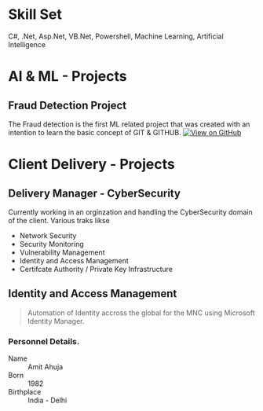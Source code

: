 # Skill Set
C#, .Net, Asp.Net, VB.Net, Powershell, Machine Learning, Artificial Intelligence

# AI & ML - Projects
## Fraud Detection Project
The Fraud detection is the first ML related project that was created with an intention to learn the basic concept of GIT & GITHUB.
[![View on GitHub](https://img.shields.io/badge/GitHub-View_on_GitHub-blue?logo=GitHub)](https://github.com/foramitahuja/Fraud_detection)

# Client Delivery - Projects
## Delivery Manager - CyberSecurity

Currently working in an orginzation and handling the CyberSecurity domain of the client. Various traks likse 
* Network Security
* Security Monitoring
* Vulnerability Management
* Identity and Access Management
* Certifcate Authority / Private Key Infrastructure

## Identity and Access Management 

> Automation of Identity accross the global for the MNC using Microsoft Identity Manager.


> 
### Personnel Details.

<dl>
<dt>Name</dt>
<dd>Amit Ahuja</dd>
<dt>Born</dt>
<dd>1982</dd>
<dt>Birthplace</dt>
<dd>India - Delhi</dd>
</dl>
